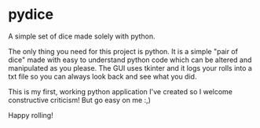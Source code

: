 # pydice
A simple set of dice made solely with python.

The only thing you need for this project is python. It is a simple "pair of dice" made with easy to understand python code which can be altered and manipulated as you please. The GUI uses tkinter and it logs your rolls into a txt file so you can always look back and see what you did.

This is my first, working python application I've created so I welcome constructive criticism! But go easy on me :,)

Happy rolling!
